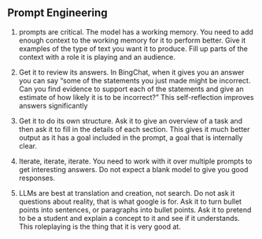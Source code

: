 ## Prompt Engineering

1. prompts are critical. The model has a working memory. You need to add enough context to the working memory for it to perform better. Give it examples of the type of text you want it to produce. Fill up parts of the context with a role it is playing and an audience.

2. Get it to review its answers. In BingChat, when it gives you an answer you can say “some of the statements you just made might be incorrect. Can you find evidence to support each of the statements and give an estimate of how likely it is to be incorrect?” This self-reflection improves answers significantly

3. Get it to do its own structure. Ask it to give an overview of a task and then ask it to fill in the details of each section. This gives it much better output as it has a goal included in the prompt, a goal that is internally clear.

4. Iterate, iterate, iterate. You need to work with it over multiple prompts to get interesting answers. Do not expect a blank model to give you good responses.

5. LLMs are best at translation and creation, not search. Do not ask it questions about reality, that is what google is for. Ask it to turn bullet points into sentences, or paragraphs into bullet points. Ask it to pretend to be a student and explain a concept to it and see if it understands. This roleplaying is the thing that it is very good at.